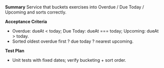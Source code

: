 **Summary**
Service that buckets exercises into Overdue / Due Today / Upcoming and sorts correctly.

**Acceptance Criteria**
- Overdue: dueAt < today; Due Today: dueAt === today; Upcoming: dueAt > today.
- Sorted oldest overdue first ? due today ? nearest upcoming.

**Test Plan**
- Unit tests with fixed dates; verify bucketing + sort order.
